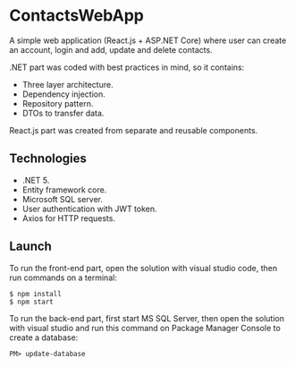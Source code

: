 # ContactsWebApp

A simple web application (React.js + ASP.NET Core) where user can create an account, login and add, update and delete contacts.

.NET part was coded with best practices in mind, so it contains:
- Three layer architecture.
- Dependency injection.
- Repository pattern.
- DTOs to transfer data.

React.js part was created from separate and reusable components.

## Technologies
- .NET 5.
- Entity framework core.
- Microsoft SQL server.
- User authentication with JWT token.
- Axios for HTTP requests.

## Launch
To run the front-end part, open the solution with visual studio code, then run commands on a terminal:
```
$ npm install
$ npm start
```
To run the back-end part, first start MS SQL Server, then open the solution with visual studio and run this command on Package Manager Console to create a database:
```
PM> update-database
```
